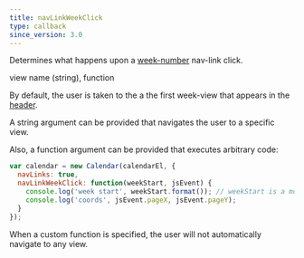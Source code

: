 ```yaml
---
title: navLinkWeekClick
type: callback
since_version: 3.0
---
```


Determines what happens upon a [week-number](weekNumbers) nav-link click.

<div class='spec' markdown='1'>
view name (string), function
</div>

By default, the user is taken to the a the first week-view that appears in the [header](header).

A string argument can be provided that navigates the user to a specific view.

Also, a function argument can be provided that executes arbitrary code:

```js
var calendar = new Calendar(calendarEl, {
  navLinks: true,
  navLinkWeekClick: function(weekStart, jsEvent) {
    console.log('week start', weekStart.format()); // weekStart is a moment
    console.log('coords', jsEvent.pageX, jsEvent.pageY);
  }
});
```

When a custom function is specified, the user will not automatically navigate to any view.
